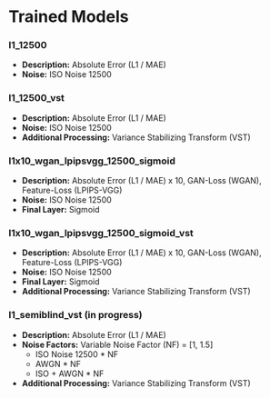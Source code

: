 # Trained Models
### l1_12500
- **Description:** Absolute Error (L1 / MAE)
- **Noise:** ISO Noise 12500

### l1_12500_vst
- **Description:** Absolute Error (L1 / MAE)
- **Noise:** ISO Noise 12500
- **Additional Processing:** Variance Stabilizing Transform (VST)

### l1x10_wgan_lpipsvgg_12500_sigmoid
- **Description:** Absolute Error (L1 / MAE) x 10, GAN-Loss (WGAN), Feature-Loss (LPIPS-VGG)
- **Noise:** ISO Noise 12500
- **Final Layer:** Sigmoid

### l1x10_wgan_lpipsvgg_12500_sigmoid_vst
- **Description:** Absolute Error (L1 / MAE) x 10, GAN-Loss (WGAN), Feature-Loss (LPIPS-VGG)
- **Noise:** ISO Noise 12500
- **Final Layer:** Sigmoid
- **Additional Processing:** Variance Stabilizing Transform (VST)

### l1_semiblind_vst (in progress)
- **Description:** Absolute Error (L1 / MAE)
- **Noise Factors:** Variable Noise Factor (NF) = [1, 1.5] 
  - ISO Noise 12500 * NF
  - AWGN * NF
  - ISO + AWGN * NF
- **Additional Processing:** Variance Stabilizing Transform (VST)